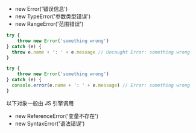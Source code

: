 - new Error('错误信息')
- new TypeError('参数类型错误')
- new RangeError('范围错误')

```js
try {
	throw new Error('something wrong')
} catch (e) { 
  throw e.name + ': ' + e.message // Uncaught Error: something wrong
}

try {
	throw new Error('something wrong')
} catch (e) { 
  console.error(e.name + ': ' + e.message) // Error: something wrong
}
```

以下对象一般由 JS 引擎调用
- new ReferenceError('变量不存在')
- new SyntaxError('语法错误')